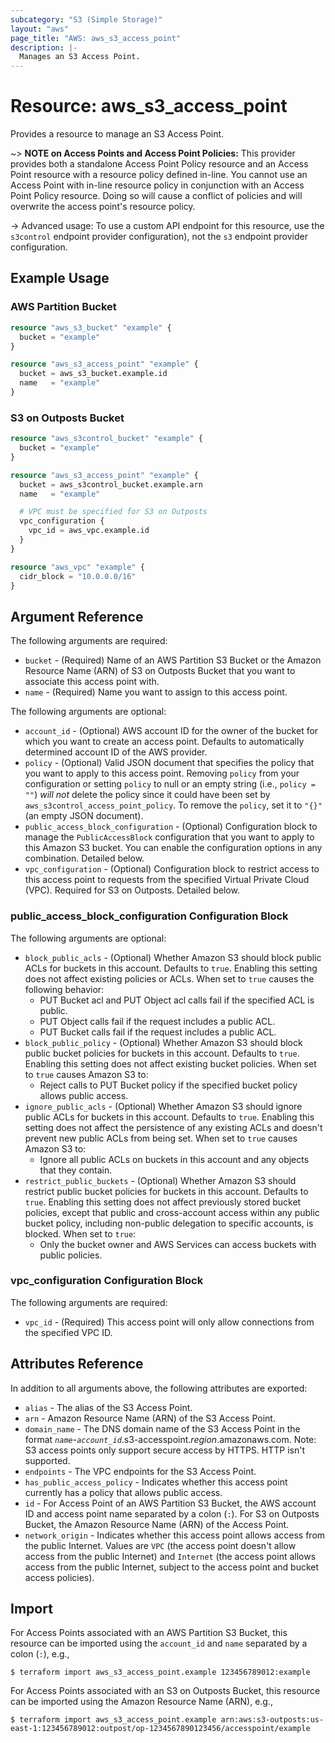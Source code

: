 ```yaml
---
subcategory: "S3 (Simple Storage)"
layout: "aws"
page_title: "AWS: aws_s3_access_point"
description: |-
  Manages an S3 Access Point.
---
```


# Resource: aws_s3_access_point

Provides a resource to manage an S3 Access Point.

~> **NOTE on Access Points and Access Point Policies:** This provider provides both a standalone Access Point Policy resource and an Access Point resource with a resource policy defined in-line. You cannot use an Access Point with in-line resource policy in conjunction with an Access Point Policy resource. Doing so will cause a conflict of policies and will overwrite the access point's resource policy.

-> Advanced usage: To use a custom API endpoint for this resource, use the `s3control` endpoint provider configuration), not the `s3` endpoint provider configuration.

## Example Usage

### AWS Partition Bucket

```terraform
resource "aws_s3_bucket" "example" {
  bucket = "example"
}

resource "aws_s3_access_point" "example" {
  bucket = aws_s3_bucket.example.id
  name   = "example"
}
```

### S3 on Outposts Bucket

```terraform
resource "aws_s3control_bucket" "example" {
  bucket = "example"
}

resource "aws_s3_access_point" "example" {
  bucket = aws_s3control_bucket.example.arn
  name   = "example"

  # VPC must be specified for S3 on Outposts
  vpc_configuration {
    vpc_id = aws_vpc.example.id
  }
}

resource "aws_vpc" "example" {
  cidr_block = "10.0.0.0/16"
}
```

## Argument Reference

The following arguments are required:

* `bucket` - (Required) Name of an AWS Partition S3 Bucket or the Amazon Resource Name (ARN) of S3 on Outposts Bucket that you want to associate this access point with.
* `name` - (Required) Name you want to assign to this access point.

The following arguments are optional:

* `account_id` - (Optional) AWS account ID for the owner of the bucket for which you want to create an access point. Defaults to automatically determined account ID of the AWS provider.
* `policy` - (Optional) Valid JSON document that specifies the policy that you want to apply to this access point. Removing `policy` from your configuration or setting `policy` to null or an empty string (i.e., `policy = ""`) _will not_ delete the policy since it could have been set by `aws_s3control_access_point_policy`. To remove the `policy`, set it to `"{}"` (an empty JSON document).
* `public_access_block_configuration` - (Optional) Configuration block to manage the `PublicAccessBlock` configuration that you want to apply to this Amazon S3 bucket. You can enable the configuration options in any combination. Detailed below.
* `vpc_configuration` - (Optional) Configuration block to restrict access to this access point to requests from the specified Virtual Private Cloud (VPC). Required for S3 on Outposts. Detailed below.

### public_access_block_configuration Configuration Block

The following arguments are optional:

* `block_public_acls` - (Optional) Whether Amazon S3 should block public ACLs for buckets in this account. Defaults to `true`. Enabling this setting does not affect existing policies or ACLs. When set to `true` causes the following behavior:
    * PUT Bucket acl and PUT Object acl calls fail if the specified ACL is public.
    * PUT Object calls fail if the request includes a public ACL.
    * PUT Bucket calls fail if the request includes a public ACL.
* `block_public_policy` - (Optional) Whether Amazon S3 should block public bucket policies for buckets in this account. Defaults to `true`. Enabling this setting does not affect existing bucket policies. When set to `true` causes Amazon S3 to:
    * Reject calls to PUT Bucket policy if the specified bucket policy allows public access.
* `ignore_public_acls` - (Optional) Whether Amazon S3 should ignore public ACLs for buckets in this account. Defaults to `true`. Enabling this setting does not affect the persistence of any existing ACLs and doesn't prevent new public ACLs from being set. When set to `true` causes Amazon S3 to:
    * Ignore all public ACLs on buckets in this account and any objects that they contain.
* `restrict_public_buckets` - (Optional) Whether Amazon S3 should restrict public bucket policies for buckets in this account. Defaults to `true`. Enabling this setting does not affect previously stored bucket policies, except that public and cross-account access within any public bucket policy, including non-public delegation to specific accounts, is blocked. When set to `true`:
    * Only the bucket owner and AWS Services can access buckets with public policies.

### vpc_configuration Configuration Block

The following arguments are required:

* `vpc_id` - (Required)  This access point will only allow connections from the specified VPC ID.

## Attributes Reference

In addition to all arguments above, the following attributes are exported:

* `alias` - The alias of the S3 Access Point.
* `arn` - Amazon Resource Name (ARN) of the S3 Access Point.
* `domain_name` - The DNS domain name of the S3 Access Point in the format _`name`_-_`account_id`_.s3-accesspoint._region_.amazonaws.com.
Note: S3 access points only support secure access by HTTPS. HTTP isn't supported.
* `endpoints` - The VPC endpoints for the S3 Access Point.
* `has_public_access_policy` - Indicates whether this access point currently has a policy that allows public access.
* `id` - For Access Point of an AWS Partition S3 Bucket, the AWS account ID and access point name separated by a colon (`:`). For S3 on Outposts Bucket, the Amazon Resource Name (ARN) of the Access Point.
* `network_origin` - Indicates whether this access point allows access from the public Internet. Values are `VPC` (the access point doesn't allow access from the public Internet) and `Internet` (the access point allows access from the public Internet, subject to the access point and bucket access policies).

## Import

For Access Points associated with an AWS Partition S3 Bucket, this resource can be imported using the `account_id` and `name` separated by a colon (`:`), e.g.,

```
$ terraform import aws_s3_access_point.example 123456789012:example
```

For Access Points associated with an S3 on Outposts Bucket, this resource can be imported using the Amazon Resource Name (ARN), e.g.,

```
$ terraform import aws_s3_access_point.example arn:aws:s3-outposts:us-east-1:123456789012:outpost/op-1234567890123456/accesspoint/example
```
